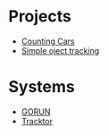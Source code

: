 # Projects
* [Counting Cars](https://github.com/IBM/powerai-counting-cars)
* [Simple oject tracking](https://www.pyimagesearch.com/2018/07/23/simple-object-tracking-with-opencv/)


# Systems
* [GORUN](https://github.com/davheld/GOTURN)
* [Tracktor](https://github.com/vivekhsridhar/tracktor)
